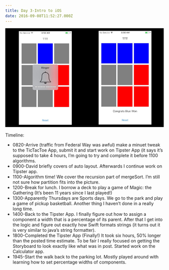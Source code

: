 ```yaml
---
title: Day 3-Intro to iOS
date: 2016-09-08T11:52:27.000Z
---
```

![Day 3](/assets/day3.jpeg)

Timeline:
* 0820-Arrive (traffic from Federal Way was awful) make a minuet tweak to the TicTacToe App, submit it and start work on Tipster App (it says it’s supposed to take 4 hours, I’m going to try and complete it before 1100 algorithms.
* 0900-David briefly covers of auto layout. Afterwards I continue work on Tipster app.
* 1100-Algorithm time! We cover the recursion part of mergeSort.  I’m still not sure how partition fits into the picture.
* 1200-Break for lunch.  I borrow a deck to play a game of Magic: the Gathering (It’s been 11 years since I last played!)
* 1300-Apparently Thursdays are Sports days.  We go to the park and play a game of pickup basketball.  Another thing I haven’t done in a really long time.
* 1400-Back to the Tipster App.  I finally figure out how to assign a component a width that is a percentage of its parent.  After that I get into the logic and figure out exactly how Swift formats strings (it turns out it is very similar to java’s string formatter).
* 1800-Completed the Tipster App (Finally!)  It took six hours, 50% longer than the posted time estimate. To be fair I really focused on getting the Storyboard to look exactly like what was in post.  Started work on the Calculator app.
* 1945-Start the walk back to the parking lot.  Mostly played around with learning how to set percentage widths of components.
